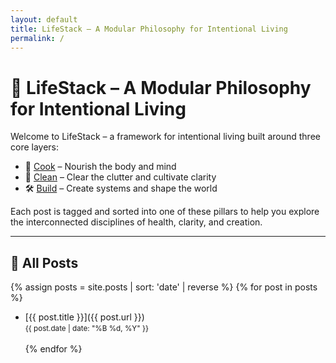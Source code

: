 ```yaml
---
layout: default
title: LifeStack – A Modular Philosophy for Intentional Living
permalink: /
---
```


# 🧬 LifeStack – A Modular Philosophy for Intentional Living

Welcome to LifeStack – a framework for intentional living built around three core layers:

- 🍳 [Cook](/cook/) – Nourish the body and mind
- 🧼 [Clean](/clean/) – Clear the clutter and cultivate clarity
- 🛠 [Build](/build/) – Create systems and shape the world

Each post is tagged and sorted into one of these pillars to help you explore the interconnected disciplines of health, clarity, and creation.

---

## 📝 All Posts

{% assign posts = site.posts | sort: 'date' | reverse %}
{% for post in posts %}
- [{{ post.title }}]({{ post.url }})  
  <small>{{ post.date | date: "%B %d, %Y" }}</small><br><br>
{% endfor %}
